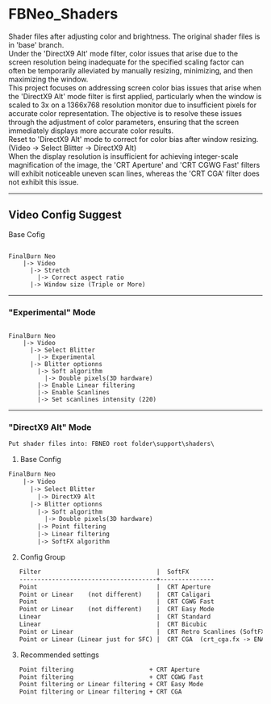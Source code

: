 # FBNeo_Shaders
Shader files after adjusting color and brightness. The original shader files is in 'base' branch.</br>
Under the 'DirectX9 Alt' mode filter, color issues that arise due to the screen resolution being inadequate for the specified scaling factor can often be temporarily alleviated by manually resizing, minimizing, and then maximizing the window.</br>
This project focuses on addressing screen color bias issues that arise when the 'DirectX9 Alt' mode filter is first applied, particularly when the window is scaled to 3x on a 1366x768 resolution monitor due to insufficient pixels for accurate color representation. The objective is to resolve these issues through the adjustment of color parameters, ensuring that the screen immediately displays more accurate color results.</br>
Reset to 'DirectX9 Alt' mode to correct for color bias after window resizing. (Video -> Select Blitter -> DirectX9 Alt)</br>
When the display resolution is insufficient for achieving integer-scale magnification of the image, the 'CRT Aperture' and 'CRT CGWG Fast' filters will exhibit noticeable uneven scan lines, whereas the 'CRT CGA' filter does not exhibit this issue.
<hr>

## Video Config Suggest ##

Base Cofig

<pre><code>
FinalBurn Neo
    |-> Video
      |-> Stretch
        |-> Correct aspect ratio
      |-> Window size (Triple or More)
</code></pre>

<hr>

### "Experimental" Mode ###

<pre><code>
FinalBurn Neo
    |-> Video
      |-> Select Blitter
        |-> Experimental
      |-> Blitter optionns
        |-> Soft algorithm
          |-> Double pixels(3D hardware)
        |-> Enable Linear filtering
        |-> Enable Scanlines
        |-> Set scanlines intensity (220)
</code></pre>

<hr>

### "DirectX9 Alt" Mode ###

```html
Put shader files into: FBNEO root folder\support\shaders\
```

1. Base Config

```html
FinalBurn Neo
    |-> Video
      |-> Select Blitter
        |-> DirectX9 Alt
      |-> Blitter optionns
        |-> Soft algorithm
          |-> Double pixels(3D hardware)
        |-> Point filtering
        |-> Linear filtering
        |-> SoftFX algorithm
```

2. Config Group

```html
   Filter                                |  SoftFX
   --------------------------------------+---------------
   Point                                 |  CRT Aperture
   Point or Linear    (not different)    |  CRT Caligari
   Point                                 |  CRT CGWG Fast
   Point or Linear    (not different)    |  CRT Easy Mode
   Linear                                |  CRT Standard
   Linear                                |  CRT Bicubic
   Point or Linear                       |  CRT Retro Scanlines (SoftFX algorithm -> Select Shader's Settings)
   Point or Linear (Linear just for SFC) |  CRT CGA  (crt_cga.fx -> ENABLE_CURVED_SCREEN -> 1 or 0 )
```

3. Recommended settings

```html
   Point filtering                     + CRT Aperture
   Point filtering                     + CRT CGWG Fast
   Point filtering or Linear filtering + CRT Easy Mode
   Point filtering or Linear filtering + CRT CGA
```
